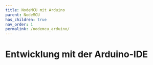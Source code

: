 ```yaml
---
title: NodeMCU mit Arduino
parent: NodeMCU
has_children: true
nav_order: 1
permalink: /nodemcu_arduino/
---
```


# Entwicklung mit der Arduino-IDE
